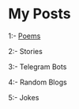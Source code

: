 # My Posts
1:- <a href="posts/poems">Poems</a>

2:- Stories

3:- Telegram Bots

4:- Random Blogs

5:- Jokes
